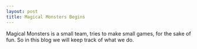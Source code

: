 ```yaml
---
layout: post
title: Magical Monsters Begins
---
```


Magical Monsters is a small team, tries to make small games, for the sake of fun.
So in this blog we will keep track of what we do.
